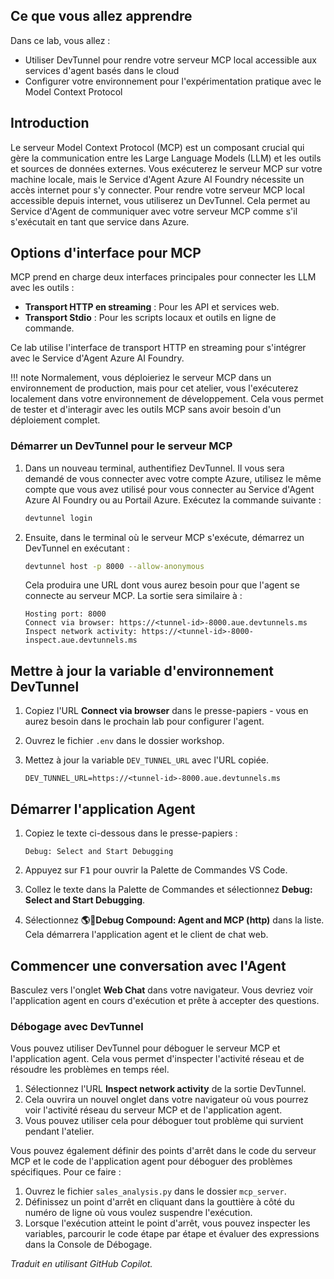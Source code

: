## Ce que vous allez apprendre

Dans ce lab, vous allez :

- Utiliser DevTunnel pour rendre votre serveur MCP local accessible aux services d'agent basés dans le cloud
- Configurer votre environnement pour l'expérimentation pratique avec le Model Context Protocol

## Introduction

Le serveur Model Context Protocol (MCP) est un composant crucial qui gère la communication entre les Large Language Models (LLM) et les outils et sources de données externes. Vous exécuterez le serveur MCP sur votre machine locale, mais le Service d'Agent Azure AI Foundry nécessite un accès internet pour s'y connecter. Pour rendre votre serveur MCP local accessible depuis internet, vous utiliserez un DevTunnel. Cela permet au Service d'Agent de communiquer avec votre serveur MCP comme s'il s'exécutait en tant que service dans Azure.

## Options d'interface pour MCP

MCP prend en charge deux interfaces principales pour connecter les LLM avec les outils :

- **Transport HTTP en streaming** : Pour les API et services web.
- **Transport Stdio** : Pour les scripts locaux et outils en ligne de commande.

Ce lab utilise l'interface de transport HTTP en streaming pour s'intégrer avec le Service d'Agent Azure AI Foundry.

!!! note
    Normalement, vous déploieriez le serveur MCP dans un environnement de production, mais pour cet atelier, vous l'exécuterez localement dans votre environnement de développement. Cela vous permet de tester et d'interagir avec les outils MCP sans avoir besoin d'un déploiement complet.

### Démarrer un DevTunnel pour le serveur MCP

1. Dans un nouveau terminal, authentifiez DevTunnel. Il vous sera demandé de vous connecter avec votre compte Azure, utilisez le même compte que vous avez utilisé pour vous connecter au Service d'Agent Azure AI Foundry ou au Portail Azure. Exécutez la commande suivante :

    ```bash
    devtunnel login
    ```

1. Ensuite, dans le terminal où le serveur MCP s'exécute, démarrez un DevTunnel en exécutant :

    ```bash
    devtunnel host -p 8000 --allow-anonymous
    ```

    Cela produira une URL dont vous aurez besoin pour que l'agent se connecte au serveur MCP. La sortie sera similaire à :

    ```text
    Hosting port: 8000
    Connect via browser: https://<tunnel-id>-8000.aue.devtunnels.ms
    Inspect network activity: https://<tunnel-id>-8000-inspect.aue.devtunnels.ms
    ```

## Mettre à jour la variable d'environnement DevTunnel

1. Copiez l'URL **Connect via browser** dans le presse-papiers - vous en aurez besoin dans le prochain lab pour configurer l'agent.
2. Ouvrez le fichier `.env` dans le dossier workshop.
3. Mettez à jour la variable `DEV_TUNNEL_URL` avec l'URL copiée.

    ```text
    DEV_TUNNEL_URL=https://<tunnel-id>-8000.aue.devtunnels.ms
    ```

## Démarrer l'application Agent

1. Copiez le texte ci-dessous dans le presse-papiers :

    ```text
    Debug: Select and Start Debugging
    ```

2. Appuyez sur <kbd>F1</kbd> pour ouvrir la Palette de Commandes VS Code.
3. Collez le texte dans la Palette de Commandes et sélectionnez **Debug: Select and Start Debugging**.
4. Sélectionnez **🌎🤖Debug Compound: Agent and MCP (http)** dans la liste. Cela démarrera l'application agent et le client de chat web.

## Commencer une conversation avec l'Agent

Basculez vers l'onglet **Web Chat** dans votre navigateur. Vous devriez voir l'application agent en cours d'exécution et prête à accepter des questions.

### Débogage avec DevTunnel

Vous pouvez utiliser DevTunnel pour déboguer le serveur MCP et l'application agent. Cela vous permet d'inspecter l'activité réseau et de résoudre les problèmes en temps réel.

1. Sélectionnez l'URL **Inspect network activity** de la sortie DevTunnel.
2. Cela ouvrira un nouvel onglet dans votre navigateur où vous pourrez voir l'activité réseau du serveur MCP et de l'application agent.
3. Vous pouvez utiliser cela pour déboguer tout problème qui survient pendant l'atelier.

Vous pouvez également définir des points d'arrêt dans le code du serveur MCP et le code de l'application agent pour déboguer des problèmes spécifiques. Pour ce faire :

1. Ouvrez le fichier `sales_analysis.py` dans le dossier `mcp_server`.
2. Définissez un point d'arrêt en cliquant dans la gouttière à côté du numéro de ligne où vous voulez suspendre l'exécution.
3. Lorsque l'exécution atteint le point d'arrêt, vous pouvez inspecter les variables, parcourir le code étape par étape et évaluer des expressions dans la Console de Débogage.

*Traduit en utilisant GitHub Copilot.*
